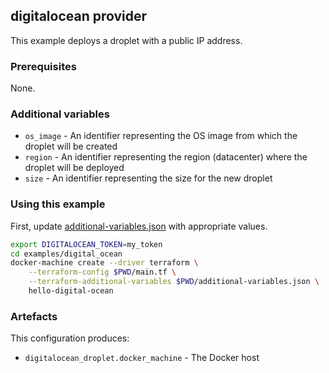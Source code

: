 ## digitalocean provider

This example deploys a droplet with a public IP address.

### Prerequisites

None.

### Additional variables

* `os_image` - An identifier representing the OS image from which the droplet will be created
* `region` - An identifier representing the region (datacenter) where the droplet will be deployed
* `size` - An identifier representing the size for the new droplet

### Using this example

First, update [additional-variables.json](additional-variables.json) with appropriate values.

```bash
export DIGITALOCEAN_TOKEN=my_token
cd examples/digital_ocean
docker-machine create --driver terraform \
	--terraform-config $PWD/main.tf \
	--terraform-additional-variables $PWD/additional-variables.json \
	hello-digital-ocean
```

### Artefacts

This configuration produces:

* `digitalocean_droplet.docker_machine` - The Docker host
